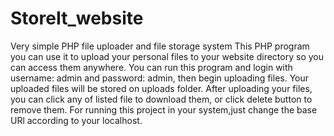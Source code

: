 # StoreIt_website
Very simple PHP file uploader and file storage system
This PHP program you can use it to upload your personal files to your website directory so you can access them anywhere.
You can run this program and login with username: admin and password: admin, then begin uploading files.
Your uploaded files will be stored on uploads folder.
After uploading your files, you can click any of listed file to download them, or click delete button to remove them.
For running this project in your system,just change the base URl according to your localhost.

